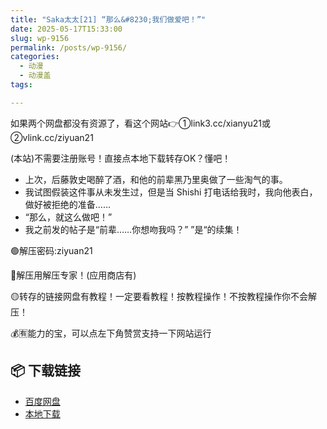 ```yaml
---
title: "Saka太太[21] “那么&#8230;我们做爱吧！”"
date: 2025-05-17T15:33:00
slug: wp-9156
permalink: /posts/wp-9156/
categories:
  - 动漫
  - 动漫盖
tags:

---
```


如果两个网盘都没有资源了，看这个网站👉①link3.cc/xianyu21或②vlink.cc/ziyuan21

(本站)不需要注册账号！直接点本地下载转存OK？懂吧！

*   上次，后藤敦史喝醉了酒，和他的前辈黑乃里奥做了一些淘气的事。
*   我试图假装这件事从未发生过，但是当 Shishi 打电话给我时，我向他表白，做好被拒绝的准备……
*   “那么，就这么做吧！”
*   我之前发的帖子是“前辈……你想吻我吗？” ”是“的续集！

🟢解压密码:ziyuan21

🔵解压用解压专家！(应用商店有)

🟡转存的链接网盘有教程！一定要看教程！按教程操作！不按教程操作你不会解压！

💰🈶能力的宝，可以点左下角赞赏支持一下网站运行

## 📦 下载链接
- [百度网盘](https://blziyuan21.com/pay-download/9156?key=d3ab50325c&down_id=0)
- [本地下载](https://blziyuan21.com/pay-download/9156?key=d3ab50325c&down_id=1)

